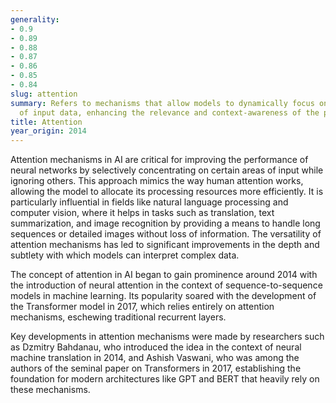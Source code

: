 ```yaml
---
generality:
- 0.9
- 0.89
- 0.88
- 0.87
- 0.86
- 0.85
- 0.84
slug: attention
summary: Refers to mechanisms that allow models to dynamically focus on specific parts
  of input data, enhancing the relevance and context-awareness of the processing.
title: Attention
year_origin: 2014
---
```


Attention mechanisms in AI are critical for improving the performance of neural networks by selectively concentrating on certain areas of input while ignoring others. This approach mimics the way human attention works, allowing the model to allocate its processing resources more efficiently. It is particularly influential in fields like natural language processing and computer vision, where it helps in tasks such as translation, text summarization, and image recognition by providing a means to handle long sequences or detailed images without loss of information. The versatility of attention mechanisms has led to significant improvements in the depth and subtlety with which models can interpret complex data.

The concept of attention in AI began to gain prominence around 2014 with the introduction of neural attention in the context of sequence-to-sequence models in machine learning. Its popularity soared with the development of the Transformer model in 2017, which relies entirely on attention mechanisms, eschewing traditional recurrent layers.

Key developments in attention mechanisms were made by researchers such as Dzmitry Bahdanau, who introduced the idea in the context of neural machine translation in 2014, and Ashish Vaswani, who was among the authors of the seminal paper on Transformers in 2017, establishing the foundation for modern architectures like GPT and BERT that heavily rely on these mechanisms.